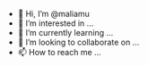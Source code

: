 - 👋 Hi, I’m @maliamu
- 👀 I’m interested in ...
- 🌱 I’m currently learning ...
- 💞️ I’m looking to collaborate on ...
- 📫 How to reach me ...

<!---
maliamu/maliamu is a ✨ special ✨ repository because its `README.md` (this file) appears on your GitHub profile.
You can click the Preview link to take a look at your changes.
--->
